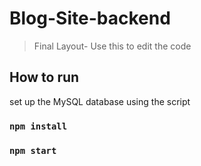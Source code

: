 # Blog-Site-backend
> Final Layout- Use this to edit the code

## How to run

set up the MySQL database using the script

### `npm install` 
### `npm start` 
